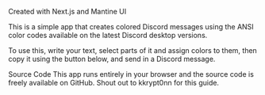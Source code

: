 Created with Next.js and Mantine UI

This is a simple app that creates colored Discord messages using the ANSI color codes available on the latest Discord desktop versions.

To use this, write your text, select parts of it and assign colors to them, then copy it using the button below, and send in a Discord message.

Source Code
This app runs entirely in your browser and the source code is freely available on GitHub. Shout out to kkrypt0nn for this guide.
